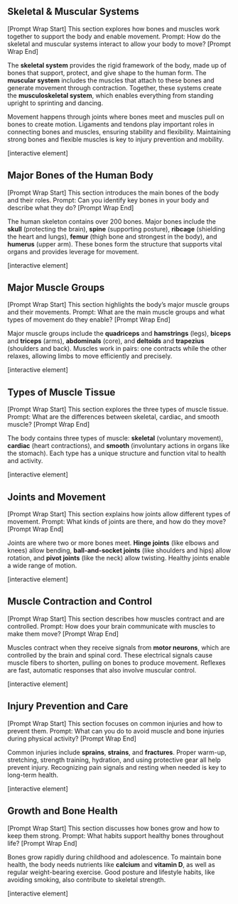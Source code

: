 ## Skeletal & Muscular Systems

\[Prompt Wrap Start]
This section explores how bones and muscles work together to support the body and enable movement. Prompt: How do the skeletal and muscular systems interact to allow your body to move?
\[Prompt Wrap End]

The **skeletal system** provides the rigid framework of the body, made up of bones that support, protect, and give shape to the human form. The **muscular system** includes the muscles that attach to these bones and generate movement through contraction. Together, these systems create the **musculoskeletal system**, which enables everything from standing upright to sprinting and dancing.

Movement happens through joints where bones meet and muscles pull on bones to create motion. Ligaments and tendons play important roles in connecting bones and muscles, ensuring stability and flexibility. Maintaining strong bones and flexible muscles is key to injury prevention and mobility.

\[interactive element]

## Major Bones of the Human Body

\[Prompt Wrap Start]
This section introduces the main bones of the body and their roles. Prompt: Can you identify key bones in your body and describe what they do?
\[Prompt Wrap End]

The human skeleton contains over 200 bones. Major bones include the **skull** (protecting the brain), **spine** (supporting posture), **ribcage** (shielding the heart and lungs), **femur** (thigh bone and strongest in the body), and **humerus** (upper arm). These bones form the structure that supports vital organs and provides leverage for movement.

\[interactive element]

## Major Muscle Groups

\[Prompt Wrap Start]
This section highlights the body’s major muscle groups and their movements. Prompt: What are the main muscle groups and what types of movement do they enable?
\[Prompt Wrap End]

Major muscle groups include the **quadriceps** and **hamstrings** (legs), **biceps** and **triceps** (arms), **abdominals** (core), and **deltoids** and **trapezius** (shoulders and back). Muscles work in pairs: one contracts while the other relaxes, allowing limbs to move efficiently and precisely.

\[interactive element]

## Types of Muscle Tissue

\[Prompt Wrap Start]
This section explores the three types of muscle tissue. Prompt: What are the differences between skeletal, cardiac, and smooth muscle?
\[Prompt Wrap End]

The body contains three types of muscle: **skeletal** (voluntary movement), **cardiac** (heart contractions), and **smooth** (involuntary actions in organs like the stomach). Each type has a unique structure and function vital to health and activity.

\[interactive element]

## Joints and Movement

\[Prompt Wrap Start]
This section explains how joints allow different types of movement. Prompt: What kinds of joints are there, and how do they move?
\[Prompt Wrap End]

Joints are where two or more bones meet. **Hinge joints** (like elbows and knees) allow bending, **ball-and-socket joints** (like shoulders and hips) allow rotation, and **pivot joints** (like the neck) allow twisting. Healthy joints enable a wide range of motion.

\[interactive element]

## Muscle Contraction and Control

\[Prompt Wrap Start]
This section describes how muscles contract and are controlled. Prompt: How does your brain communicate with muscles to make them move?
\[Prompt Wrap End]

Muscles contract when they receive signals from **motor neurons**, which are controlled by the brain and spinal cord. These electrical signals cause muscle fibers to shorten, pulling on bones to produce movement. Reflexes are fast, automatic responses that also involve muscular control.

\[interactive element]

## Injury Prevention and Care

\[Prompt Wrap Start]
This section focuses on common injuries and how to prevent them. Prompt: What can you do to avoid muscle and bone injuries during physical activity?
\[Prompt Wrap End]

Common injuries include **sprains**, **strains**, and **fractures**. Proper warm-up, stretching, strength training, hydration, and using protective gear all help prevent injury. Recognizing pain signals and resting when needed is key to long-term health.

\[interactive element]

## Growth and Bone Health

\[Prompt Wrap Start]
This section discusses how bones grow and how to keep them strong. Prompt: What habits support healthy bones throughout life?
\[Prompt Wrap End]

Bones grow rapidly during childhood and adolescence. To maintain bone health, the body needs nutrients like **calcium** and **vitamin D**, as well as regular weight-bearing exercise. Good posture and lifestyle habits, like avoiding smoking, also contribute to skeletal strength.

\[interactive element]
